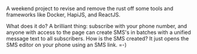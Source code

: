 A weekend project to revise and remove the rust off some tools and frameworks like Docker, HapiJS, and ReactJS.

What does it do? A brilliant thing: subscribe with your phone number, and anyone with access to the page can create SMS's in batches with a unified message text to all subscribers. How is the SMS created? It just opens the SMS editor on your phone using an SMS link. =-)
